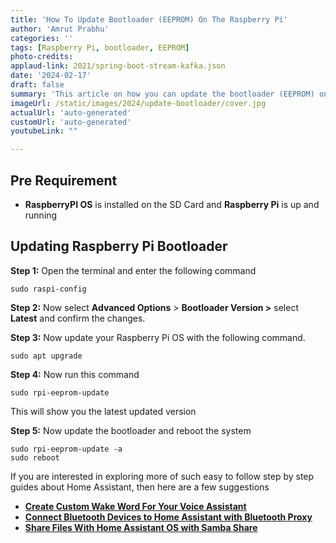 ```yaml
---
title: 'How To Update Bootloader (EEPROM) On The Raspberry Pi'
author: 'Amrut Prabhu'
categories: ''
tags: [Raspberry Pi, bootloader, EEPROM]
photo-credits:
applaud-link: 2021/spring-boot-stream-kafka.json
date: '2024-02-17'
draft: false
summary: 'This article on how you can update the bootloader (EEPROM) on the Raspberry Pi'
imageUrl: /static/images/2024/update-bootloader/cover.jpg
actualUrl: 'auto-generated'
customUrl: 'auto-generated'
youtubeLink: ""

---
```

<TOCInline toc={props.toc} asDisclosure />  


## Pre Requirement

-   **RaspberryPI OS** is installed on the SD Card and **Raspberry Pi** is up and running

## Updating Raspberry Pi Bootloader

**Step 1:** Open the terminal and enter the following command
```shell
sudo raspi-config
```
**Step 2:** Now select **Advanced Options** > **Bootloader Version >** select **Latest** and confirm the changes.

**Step 3:** Now update your Raspberry Pi OS with the following command.
```shell
sudo apt upgrade
```
**Step 4:** Now run this command
```shell
sudo rpi-eeprom-update
```
This will show you the latest updated version


**Step 5:** Now update the bootloader and reboot the system
```shell
sudo rpi-eeprom-update -a  
sudo reboot
```
If you are interested in exploring more of such easy to follow step by step guides about Home Assistant, then here are a few suggestions

-   [**Create Custom Wake Word For Your Voice Assistant**](https://smarthomecircle.com/custom-wake-word-for-voice-assistant-with-home-assistant)
-   [**Connect Bluetooth Devices to Home Assistant with Bluetooth Proxy**](https://smarthomecircle.com/connect-bluetooth-devices-to-home-assistant-with-bluetooth-proxy)
-   [**Share Files With Home Assistant OS with Samba Share**](https://smarthomecircle.com/easily-share-files-with-home-assistant-using-samba-share)